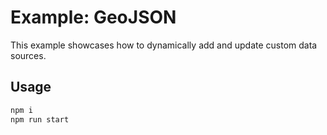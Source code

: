 # Example: GeoJSON

This example showcases how to dynamically add and update custom data sources.

## Usage

```bash
npm i
npm run start
```
